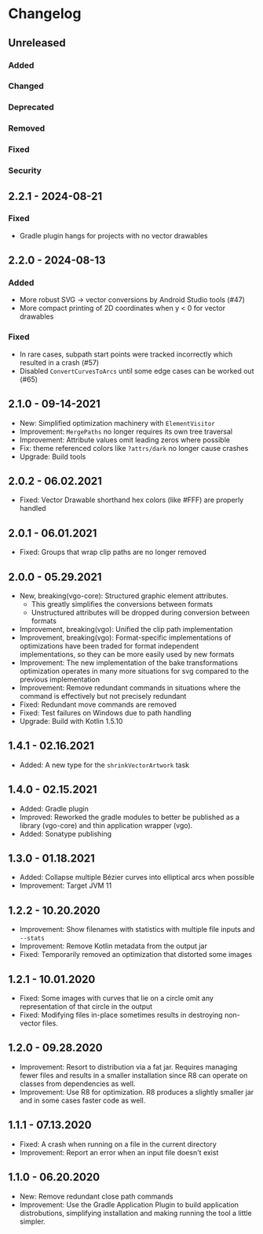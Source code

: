 # Changelog

## Unreleased

### Added

### Changed

### Deprecated

### Removed

### Fixed

### Security

## 2.2.1 - 2024-08-21

### Fixed

- Gradle plugin hangs for projects with no vector drawables

## 2.2.0 - 2024-08-13

### Added

- More robust SVG → vector conversions by Android Studio tools (#47)
- More compact printing of 2D coordinates when y < 0 for vector drawables

### Fixed

- In rare cases, subpath start points were tracked incorrectly which resulted in a crash (#57)
- Disabled `ConvertCurvesToArcs` until some edge cases can be worked out (#65)

## 2.1.0 - 09-14-2021

- New: Simplified optimization machinery with `ElementVisitor`
- Improvement: `MergePaths` no longer requires its own tree traversal
- Improvement: Attribute values omit leading zeros where possible
- Fix: theme referenced colors like `?attrs/dark` no longer cause crashes
- Upgrade: Build tools

## 2.0.2 - 06.02.2021

- Fixed: Vector Drawable shorthand hex colors (like #FFF) are properly handled

## 2.0.1 - 06.01.2021

- Fixed: Groups that wrap clip paths are no longer removed

## 2.0.0 - 05.29.2021

- New, breaking(vgo-core): Structured graphic element attributes. 
  * This greatly simplifies the conversions between formats
  * Unstructured attributes will be dropped during conversion between formats
- Improvement, breaking(vgo): Unified the clip path implementation
- Improvement, breaking(vgo): Format-specific implementations of optimizations have been traded for format independent implementations, so they can be more easily used by new formats
- Improvement: The new implementation of the bake transformations optimization operates in many more situations for svg compared to the previous implementation
- Improvement: Remove redundant commands in situations where the command is effectively but not precisely redundant
- Fixed: Redundant move commands are removed
- Fixed: Test failures on Windows due to path handling
- Upgrade: Build with Kotlin 1.5.10

## 1.4.1 - 02.16.2021

- Added: A new type for the `shrinkVectorArtwork` task

## 1.4.0 - 02.15.2021

- Added: Gradle plugin
- Improved: Reworked the gradle modules to better be published as a library (vgo-core) and thin application wrapper (vgo).
- Added: Sonatype publishing

## 1.3.0 - 01.18.2021

- Added: Collapse multiple Bézier curves into elliptical arcs when possible
- Improvement: Target JVM 11

## 1.2.2 - 10.20.2020

- Improvement: Show filenames with statistics with multiple file inputs and `--stats`
- Improvement: Remove Kotlin metadata from the output jar
- Fixed: Temporarily removed an optimization that distorted some images

## 1.2.1 - 10.01.2020

- Fixed: Some images with curves that lie on a circle omit any representation of that circle in the output
- Fixed: Modifying files in-place sometimes results in destroying non-vector files.

## 1.2.0 - 09.28.2020

- Improvement: Resort to distribution via a fat jar. Requires managing fewer files and results in a smaller installation since R8 can operate on classes from dependencies as well.
- Improvement: Use R8 for optimization. R8 produces a slightly smaller jar and in some cases faster code as well.

## 1.1.1 - 07.13.2020

- Fixed: A crash when running on a file in the current directory
- Improvement: Report an error when an input file doesn't exist

## 1.1.0 - 06.20.2020

- New: Remove redundant close path commands
- Improvement: Use the Gradle Application Plugin to build application distrobutions, simplifying installation and making running the tool a little simpler.
